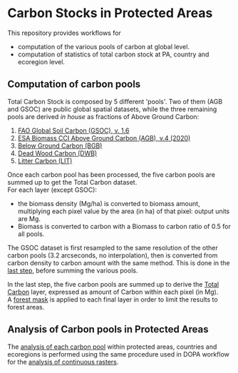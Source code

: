 # Carbon Stocks in Protected Areas

This repository provides workflows for 
-  computation of the various pools of carbon at global level. 
-  computation of statistics of total carbon stock at PA, country and ecoregion level.

## Computation of carbon pools

Total Carbon Stock is composed by 5 different 'pools'. Two of them (AGB and GSOC) are public global spatial datasets, while the three remaining pools are derived *in house* as fractions of Above Ground Carbon:  


1. [FAO Global Soil Carbon (GSOC), v. 1.6](http://54.229.242.119/GSOCmap/)
2. [ESA Biomass CCI Above Ground Carbon (AGB), v.4 (2020)](https://catalogue.ceda.ac.uk/uuid/af60720c1e404a9e9d2c145d2b2ead4e)
3. [Below Ground Carbon (BGB)](/bgb_processing)
4. [Dead Wood Carbon (DWB)](/dwb_lit_processing)
5. [Litter Carbon (LIT)](/dwb_lit_processing)

Once each carbon pool has been processed, the five carbon pools are summed up to get the Total Carbon dataset.  
For each layer (except GSOC):
- the biomass density (Mg/ha) is converted to biomass amount, multiplying each pixel value by the area (in ha) of that pixel: output units are Mg.  
- Biomass is converted to carbon with a Biomass to carbon ratio of 0.5 for all pools.

The GSOC dataset is first resampled to the same resolution of the other carbon pools (3.2 arcseconds, no interpolation), then is converted from carbon density to carbon amount with the same method. This is done in the [last step](/total_carbon), before summing the various pools.

In the last step, the five carbon pools are summed up to derive the [Total Carbon](/total_carbon) layer, expressed as amount of Carbon within each pixel (in Mg).  
A [forest mask](/forest_mask) is applied to each final layer in order to limit the results to forest areas.


## Analysis of Carbon pools in Protected Areas

The [analysis of each carbon pool](/c_analysis) within protected areas, countries and ecoregions is performed using the same procedure used in DOPA workflow for the [analysis of continuous rasters](https://github.com/giacomo-gcad/dopa_workflow/tree/master/cep_analysis#CONTINUOUS_RASTERS).  
